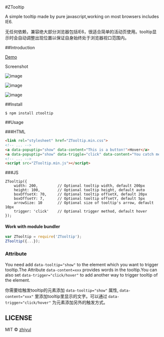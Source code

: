 #ZTooltip

A simple tooltip made by pure javascript,working on most browsers includes IE6.

无任何依赖，兼容绝大部分浏览器包括IE6，很适合简单的活动页使用。tooltip显示时会自动调整出现位置以保证自身始终处于浏览器视口范围内。

##Introduction

[Demo](http://weatherstar.me/ZTooltip/)

Screenshot

![image](http://7xls2e.com1.z0.glb.clouddn.com/ztooltip-demo1.png)

![image](http://7xls2e.com1.z0.glb.clouddn.com/ztooltip-demo2.png)

![image](http://7xls2e.com1.z0.glb.clouddn.com/ztooltip-demo3.png)



##Install

```
$ npm install ztooltip
```

##Usage

###HTML

```HTML
<link rel="stylesheet" href="ZTooltip.min.css">
<!-- ... -->
<a data-popuptip="show" data-content="This is a button!">Hover</a>
<a data-popuptip="show" data-triggle="click" data-content="You catch me！">Click</a>
<!-- ... -->
<script src="ZTooltip.min.js"></script>
```

###JS

```JS
ZTooltip({
	width: 200,			// Optional tooltip width, default 200px
	height: 100,		// Optional tooltip height, default auto
	boxOffsetX: 70,		// Optional tooltip offsetX, default 20px
	boxOffsetY: 7,		// Optional tooltip offsetY, default 5px
	arrowSize: 10		// Optional size of tooltip's arrow, default 10px
	trigger: 'click'	// Optional trigger method, default hover
});
```

#### Work with module bundler

```js
var ZTooltip = require('ZTooltip');
ZTooltip({...});
```



### Attribute

You need add `data-tooltip="show"` to the element which you want to trigger tooltip.The Attribute `data-content=xxx` provides words in the tooltip.You can also set `data-trigger="click/hover"` to add another way to trigger tooltip of the element.

你需要给触发tooltip的元素添加 `data-tooltip="show"` 属性, `data-content="xxx"` 里添加tooltip里显示的文字。可以通过 `data-trigger="click/hover"` 为元素添加另外的触发方式。

## LICENSE

MIT © [zhiyul](http://github.com/zhiyul)